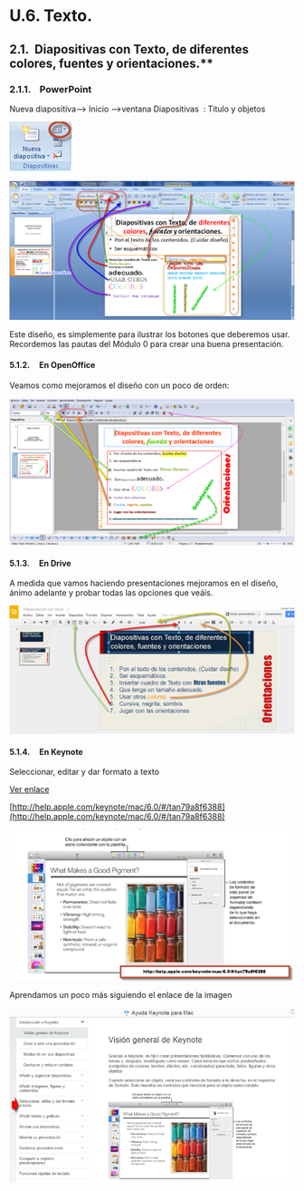 # U.6. Texto.

## 2.1.  Diapositivas con Texto, de diferentes colores, fuentes y orientaciones.**

### 2.1.1.    PowerPoint

Nueva diapositiva--> Inicio -->ventana Diapositivas  : Título y objetos

![Ventana de diapositivas](img/ventanadiapositivas.png)

![Jugar con Textos en Power Point. C.Barrabés, montaje pantalla captura programa](img/jugartextospwp.png)






Este diseño, es simplemente para ilustrar los botones que deberemos usar. Recordemos las pautas del Módulo 0 para crear una buena presentación.

#### 5.1.2.     En OpenOffice

Veamos como mejoramos el diseño con un poco de orden:


![Texto En Open Oficce Impress. C.Barrabés, montaje pantalla captura programa](img/textosopenoffice.png)






#### 5.1.3.     En Drive

A medida que vamos haciendo presentaciones mejoramos en el diseño, ánimo adelante y probar todas las opciones que veáis.


![Drive Presentaciones Fuentes. C.Barrabés, montaje pantalla captura programa](img/drivefuentes.png)






#### 5.1.4.     En Keynote

Seleccionar, editar y dar formato a texto

[Ver enlace](http://help.apple.com/keynote/mac/6.0/#/tan79a8f6388)

[http://help.apple.com/keynote/mac/6.0/#/tan79a8f6388](http://help.apple.com/keynote/mac/6.0/#/tan79a8f6388)


![Escritorio Keynote. C.Barrabés, montaje pantalla captura programa](img/escritorioKeynote.png)

Aprendamos un poco más siguiendo el enlace de la imagen


[![Añadir Texto. C.Barrabés, montaje pantalla captura programa](img/anyadirtextoKynote.png)](http://help.apple.com/keynote/mac/6.0/#/tan79a8f6388)